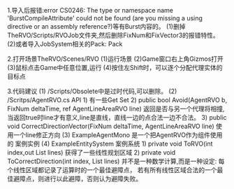 1.导入后报错:error CS0246: The type or namespace name 'BurstCompileAttribute' could not be found (are you missing a using directive or an assembly reference?)等有Burst内容的。
(1)删掉TheRVO/Scripts/RVOJob文件夹,然后删除FixNum和FixVector3的报错特性。
(2)或者导入JobSystem相关的Pack:
Pack

2.打开场景TheRVO/Scenes/RVO
(1)运行场景
(2)Game窗口右上角Gizmos打开
(3)鼠标点击Game中任意位置,运行
(4)按住左Shift时，可以逐个分配代理实体的目标点

3.代码建议
(1) /Scripts/Obsolete中是过时代码,可以删除。
(2) /Scritps/AgentRVO.cs API
	1) 有一些Get Set
	2) public bool Avoid(AgentRVO b, FixNum deltaTime, ref AgentLineAreaRVO line)
		返回是否与另一个代理将相撞,
		当返回true时line才有意义,line是直线，直线一边的点合法一边不合法。
	3) public void CorrectDirectionVector(FixNum deltaTime, AgentLineAreaRVO line)
		使用一个line修正方向
(3) ExampleAgentMono 是一个把AgentRVO作为组件使用的 案例实例
(4) ExampleEntitySystem 案例系统
	1) private void ToRVO(int index,out List<AgentLineAreaRVO> lines)
		获得了一些线性规划区域
	2) private void ToCorrectDirection(int index, List<AgentLineAreaRVO> lines)
		并不是一种数学计算,而是一种设定:
		每个线性区域都记录了运算时的一个最佳避障点，
		若有所有线性区域合法的一个最佳避障点，则进行以此避障，否则认为避障失败。
